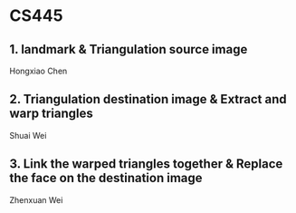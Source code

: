 # CS445

## 1. landmark & Triangulation source image

Hongxiao Chen

## 2. Triangulation destination image & Extract and warp triangles

Shuai Wei

## 3. Link the warped triangles together & Replace the face on the destination image

Zhenxuan Wei
